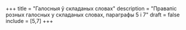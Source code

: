 +++
title = "Галосныя ў складаных словах"
description = "Правапіс розных галосных у складаных словах, параграфы 5 і 7"
draft = false
include = [5,7]
+++